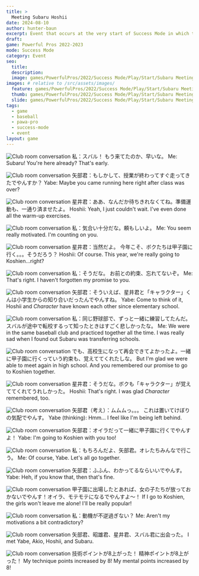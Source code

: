 ```yaml
---
title: >
  Meeting Subaru Hoshii
date: 2024-08-10
author: hunter-baun
excerpt: Event that occurs at the very start of Success Mode in which the player meets teammate Subaru Hoshii
draft: 
game: Powerful Pros 2022-2023
mode: Success Mode
category: Event
seo:
  title:
  description:
  image: games/PowerfulPros/2022/Success Mode/Play/Start/Subaru Meeting/1.png
images: # relative to /src/assets/images/
  feature: games/PowerfulPros/2022/Success Mode/Play/Start/Subaru Meeting/1.png
  thumb: games/PowerfulPros/2022/Success Mode/Play/Start/Subaru Meeting/1.png
  slide: games/PowerfulPros/2022/Success Mode/Play/Start/Subaru Meeting/1.png
tags:
  - game
  - baseball
  - pawa-pro
  - success-mode
  - event
layout: game
---
```


![Club room conversation](</assets/images/games/PowerfulPros/2022/Success Mode/Play/Start/Subaru Meeting/1.png>)
私：スバル！ もう来てたのか、早いな。
Me: Subaru! You're here already? That's early.

![Club room conversation](</assets/images/games/PowerfulPros/2022/Success Mode/Play/Start/Subaru Meeting/2.png>)
矢部君：もしかして、授業が終わってすぐ走ってきたでやんすか？
Yabe: Maybe you came running here right after class was over?

![Club room conversation](</assets/images/games/PowerfulPros/2022/Success Mode/Play/Start/Subaru Meeting/3.png>)
星井君：ああ、なんだか待ちきれなくてね。準備運動も、一通り済ませたよ。
Hoshii: Yeah, I just couldn't wait. I've even done all the warm-up exercises.

![Club room conversation](</assets/images/games/PowerfulPros/2022/Success Mode/Play/Start/Subaru Meeting/4.png>)
私：気合い十分だな。頼もしいよ。
Me: You seem really motivated. I'm counting on you.

![Club room conversation](</assets/images/games/PowerfulPros/2022/Success Mode/Play/Start/Subaru Meeting/5.png>)
星井君：当然だよ。
今年こそ、ボクたちは甲子園に行く。。。そうだろう？
Hoshii: Of course.
This year, we're really going to Koshien...right?

![Club room conversation](</assets/images/games/PowerfulPros/2022/Success Mode/Play/Start/Subaru Meeting/6.png>)
私：そうだな。
お前との約束、忘れてないぞ。
Me: That's right.
I haven't forgotten my promise to you.

![Club room conversation](</assets/images/games/PowerfulPros/2022/Success Mode/Play/Start/Subaru Meeting/7.png>)
矢部君：そういえば、星井君と「キャラクター」くんは小学生からの知り合いだったんでやんすね。
Yabe: Come to think of it, Hoshii and *Character* have known each other since elementary school.

![Club room conversation](</assets/images/games/PowerfulPros/2022/Success Mode/Play/Start/Subaru Meeting/8.png>)
私：同じ野球部で、ずっと一緒に練習してたんだ。スバルが途中で転校するって知ったときはすごく悲しかったな。
Me: We were in the same baseball club and practiced together all the time. I was really sad when I found out Subaru was transferring schools.

![Club room conversation](</assets/images/games/PowerfulPros/2022/Success Mode/Play/Start/Subaru Meeting/9.png>)
でも、高校生になって再会できてよかったよ。一緒に甲子園に行くっていう約束も、覚えててくれたしな。
But I'm glad we were able to meet again in high school. And you remembered our promise to go to Koshien together.

![Club room conversation](</assets/images/games/PowerfulPros/2022/Success Mode/Play/Start/Subaru Meeting/10.png>)
星井君：そうだな。ボクも「キャラクター」が覚えててくれてうれしかった。
Hoshii: That's right. I was glad *Character* remembered, too.

![Club room conversation](</assets/images/games/PowerfulPros/2022/Success Mode/Play/Start/Subaru Meeting/11.png>)
矢部君（考え）：ムムムっ。。。
これは置いてけぼりの気配でやんす。
Yabe (thinking): Hmm...
I feel like I'm being left behind.

![Club room conversation](</assets/images/games/PowerfulPros/2022/Success Mode/Play/Start/Subaru Meeting/12.png>)
矢部君：オイラだって一緒に甲子園に行くでやんすよ！
Yabe: I'm going to Koshien with you too!

![Club room conversation](</assets/images/games/PowerfulPros/2022/Success Mode/Play/Start/Subaru Meeting/13.png>)
私：もちろんだよ、矢部君。オレたちみんなで行こう。
Me: Of course, Yabe. Let's all go together.

![Club room conversation](</assets/images/games/PowerfulPros/2022/Success Mode/Play/Start/Subaru Meeting/14.png>)
矢部君：ふふん、わかってるならいいでやんす。
Yabe: Heh, if you know that, then that's fine.

![Club room conversation](</assets/images/games/PowerfulPros/2022/Success Mode/Play/Start/Subaru Meeting/15.png>)
甲子園に出場したとあれば、女の子たちが放っておかないでやんす！オイラ、モテモテになるでやんすよ～！
If I go to Koshien, the girls won't leave me alone! I'll be really popular!

![Club room conversation](</assets/images/games/PowerfulPros/2022/Success Mode/Play/Start/Subaru Meeting/16.png>)
私：動機が不逆過ぎない？
Me: Aren't my motivations a bit contradictory?

![Club room conversation](</assets/images/games/PowerfulPros/2022/Success Mode/Play/Start/Subaru Meeting/17.png>)
矢部君、昭雄君、星井君、スバル君に出会った。
I met Yabe, Akio, Hoshii, and Subaru.

![Club room conversation](</assets/images/games/PowerfulPros/2022/Success Mode/Play/Start/Subaru Meeting/18.png>)
技術ポイントが8上がった！
精神ポイントが8上がった！
My technique points increased by 8!
My mental points increased by 8!